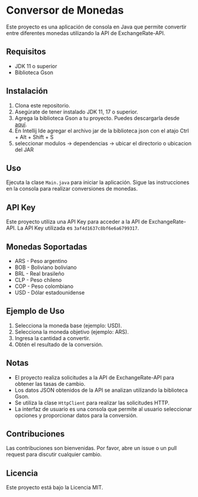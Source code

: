 # Conversor de Monedas

Este proyecto es una aplicación de consola en Java que permite convertir entre diferentes monedas utilizando la API de ExchangeRate-API.

## Requisitos

- JDK 11 o superior
- Biblioteca Gson

## Instalación

1. Clona este repositorio.
2. Asegúrate de tener instalado JDK 11, 17 o superior.
3. Agrega la biblioteca Gson a tu proyecto. Puedes descargarla desde [aquí](https://mvnrepository.com/artifact/com.google.code.gson/gson).
4. En Intellij Ide agregar el archivo jar de la biblioteca json con el atajo Ctrl + Alt + Shift + S
5. seleccionar modulos -> dependencias -> ubicar el directorio o ubicacion del JAR

## Uso

Ejecuta la clase `Main.java` para iniciar la aplicación. Sigue las instrucciones en la consola para realizar conversiones de monedas.

## API Key

Este proyecto utiliza una API Key para acceder a la API de ExchangeRate-API. La API Key utilizada es `3af4d1637c8bf6e6a6799317`.

## Monedas Soportadas

- ARS - Peso argentino
- BOB - Boliviano boliviano
- BRL - Real brasileño
- CLP - Peso chileno
- COP - Peso colombiano
- USD - Dólar estadounidense

## Ejemplo de Uso

1. Selecciona la moneda base (ejemplo: USD).
2. Selecciona la moneda objetivo (ejemplo: ARS).
3. Ingresa la cantidad a convertir.
4. Obtén el resultado de la conversión.

## Notas

- El proyecto realiza solicitudes a la API de ExchangeRate-API para obtener las tasas de cambio.
- Los datos JSON obtenidos de la API se analizan utilizando la biblioteca Gson.
- Se utiliza la clase `HttpClient` para realizar las solicitudes HTTP.
- La interfaz de usuario es una consola que permite al usuario seleccionar opciones y proporcionar datos para la conversión.

## Contribuciones

Las contribuciones son bienvenidas. Por favor, abre un issue o un pull request para discutir cualquier cambio.

## Licencia

Este proyecto está bajo la Licencia MIT.